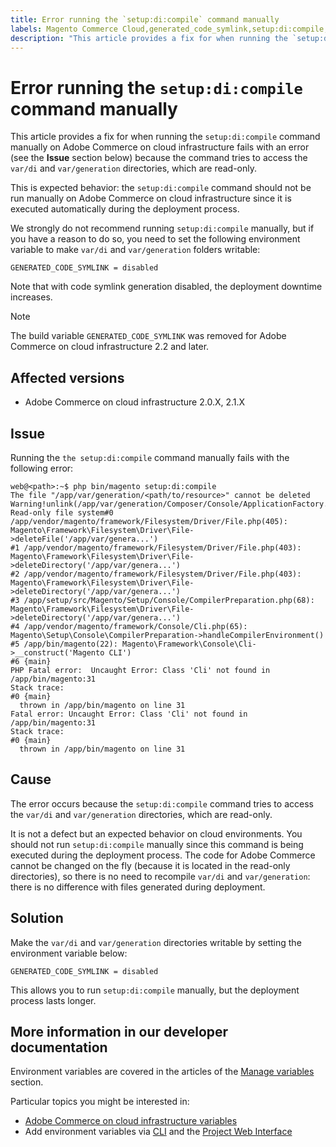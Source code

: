 ```yaml
---
title: Error running the `setup:di:compile` command manually
labels: Magento Commerce Cloud,generated_code_symlink,setup:di:compile,troubleshooting,Adobe Commerce,cloud infrastructure
description: "This article provides a fix for when running the `setup:di:compile` command manually on Adobe Commerce on cloud infrastructure fails with an error (see the **Issue** section below) because the command tries to access the `var/di` and `var/generation` directories, which are read-only."
---
```


# Error running the `setup:di:compile` command manually

This article provides a fix for when running the `setup:di:compile` command manually on Adobe Commerce on cloud infrastructure fails with an error (see the **Issue** section below) because the command tries to access the `var/di` and `var/generation` directories, which are read-only.

This is expected behavior: the `setup:di:compile` command should not be run manually on Adobe Commerce on cloud infrastructure since it is executed automatically during the deployment process.

We strongly do not recommend running `setup:di:compile` manually, but if you have a reason to do so, you need to set the following environment variable to make `var/di` and `var/generation` folders writable:

```clike
GENERATED_CODE_SYMLINK = disabled
```

Note that with code symlink generation disabled, the deployment downtime increases.

>[!NOTE]
>
>The build variable `GENERATED_CODE_SYMLINK` was removed for Adobe Commerce on cloud infrastructure 2.2 and later.

## Affected versions

* Adobe Commerce on cloud infrastructure 2.0.X, 2.1.X

## Issue

Running the `the setup:di:compile` command manually fails with the following error:

```clike
web@<path>:~$ php bin/magento setup:di:compile
The file "/app/var/generation/<path/to/resource>" cannot be deleted Warning!unlink(/app/var/generation/Composer/Console/ApplicationFactory.php): Read-only file system#0 /app/vendor/magento/framework/Filesystem/Driver/File.php(405): Magento\Framework\Filesystem\Driver\File->deleteFile('/app/var/genera...')
#1 /app/vendor/magento/framework/Filesystem/Driver/File.php(403): Magento\Framework\Filesystem\Driver\File->deleteDirectory('/app/var/genera...')
#2 /app/vendor/magento/framework/Filesystem/Driver/File.php(403): Magento\Framework\Filesystem\Driver\File->deleteDirectory('/app/var/genera...')
#3 /app/setup/src/Magento/Setup/Console/CompilerPreparation.php(68): Magento\Framework\Filesystem\Driver\File->deleteDirectory('/app/var/genera...')
#4 /app/vendor/magento/framework/Console/Cli.php(65): Magento\Setup\Console\CompilerPreparation->handleCompilerEnvironment()
#5 /app/bin/magento(22): Magento\Framework\Console\Cli->__construct('Magento CLI')
#6 {main}
PHP Fatal error:  Uncaught Error: Class 'Cli' not found in /app/bin/magento:31
Stack trace:
#0 {main}
  thrown in /app/bin/magento on line 31
Fatal error: Uncaught Error: Class 'Cli' not found in /app/bin/magento:31
Stack trace:
#0 {main}
  thrown in /app/bin/magento on line 31
```

## Cause

The error occurs because the `setup:di:compile` command tries to access the `var/di` and `var/generation` directories, which are read-only.

It is not a defect but an expected behavior on cloud environments. You should not run `setup:di:compile` manually since this command is being executed during the deployment process. The code for Adobe Commerce cannot be changed on the fly (because it is located in the read-only directories), so there is no need to recompile `var/di` and `var/generation`: there is no difference with files generated during deployment.

## Solution

Make the `var/di` and `var/generation` directories writable by setting the environment variable below:

```clike
GENERATED_CODE_SYMLINK = disabled
```

This allows you to run `setup:di:compile` manually, but the deployment process lasts longer.

## More information in our developer documentation

Environment variables are covered in the articles of the [Manage variables](https://devdocs.magento.com/cloud/env/variables-cloud.html) section.

Particular topics you might be interested in:

* [Adobe Commerce on cloud infrastructure variables](https://devdocs.magento.com/cloud/env/variables-cloud.html)
* Add environment variables via [CLI](https://devdocs.magento.com/cloud/project/project-webint-basic.html#project-conf-env-var) and the [Project Web Interface](https://devdocs.magento.com/cloud/project/project-webint-basic.html#project-conf-env-var)